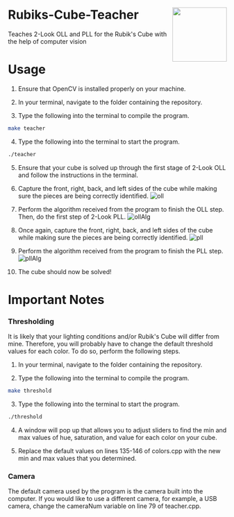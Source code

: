 # Rubiks-Cube-Teacher <img align="right" width="125" height="125" src="https://images.heb.com/is/image/HEBGrocery/000465564">

Teaches 2-Look OLL and PLL for the Rubik's Cube with the help of computer vision

# Usage

1. Ensure that OpenCV is installed properly on your machine.

2. In your terminal, navigate to the folder containing the repository.

3. Type the following into the terminal to compile the program.
```bash
make teacher
```

4. Type the following into the terminal to start the program.
```bash
./teacher
```

5. Ensure that your cube is solved up through the first stage of 2-Look OLL and follow the instructions in the terminal.

6. Capture the front, right, back, and left sides of the cube while making sure
the pieces are being correctly identified.
![oll](https://user-images.githubusercontent.com/24983943/97775606-631e9800-1b38-11eb-9170-295e5d3f689c.png)


7. Perform the algorithm received from the program to finish the OLL step. Then,
do the first step of 2-Look PLL.
![ollAlg](https://user-images.githubusercontent.com/24983943/97775644-cd373d00-1b38-11eb-8605-aeb7031cfb01.png)


8. Once again, capture the front, right, back, and left sides of the cube while making sure
the pieces are being correctly identified.
![pll](https://user-images.githubusercontent.com/24983943/97775621-834e5700-1b38-11eb-9829-ea97ae8d8788.png)


9. Perform the algorithm received from the program to finish the PLL step.
![pllAlg](https://user-images.githubusercontent.com/24983943/97775700-3b7bff80-1b39-11eb-8e77-b784223b812c.png)


10. The cube should now be solved!

# Important Notes

### Thresholding

It is likely that your lighting conditions and/or Rubik's Cube will differ from mine. Therefore, you will probably have to change the default threshold values for each color. To do so, perform the following steps.

1. In your terminal, navigate to the folder containing the repository.

2. Type the following into the terminal to compile the program.
```bash
make threshold
```

3. Type the following into the terminal to start the program.
```bash
./threshold
```

4. A window will pop up that allows you to adjust sliders to find the min and max
values of hue, saturation, and value for each color on your cube.

5. Replace the default values on lines 135-146 of colors.cpp with the new min
and max values that you determined.

### Camera

The default camera used by the program is the camera built into the computer. If you would like to use a different camera, for example, a USB camera, change the cameraNum variable on line 79 of teacher.cpp.
